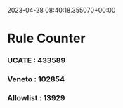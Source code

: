 2023-04-28 08:40:18.355070+00:00
# Rule Counter 
 ### UCATE : 433589

 ### Veneto : 102854

 ### Allowlist : 13929